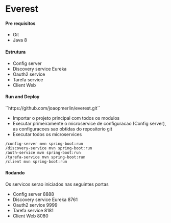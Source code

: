 # Everest

<h4>Pre requisitos</h4>
<ul>
<li>Git</li>
<li>Java 8</li>
</ul>

<h4>Estrutura</h4>
<ul>
<li>Config server</li>
<li>Discovery service Eureka</li>
<li>Oauth2 service</li>
<li>Tarefa service</li>
<li>Client Web</li>
</ul>

<h4>Run and Deploy</h4>
``https://github.com/joaopmerlin/everest.git``
<ul>
<li>Importar o projeto principal com todos os modulos</li>
<li>Executar primeiramente o microservice de configuracao (Config server), as configuracoes sao obtidas do repositorio git</li>
<li>Executar todos os microservices</li>
</ul>

``/config-server mvn spring-boot:run``<br>
``/discovery-service mvn spring-boot:run``<br>
``/auth-service mvn spring-boot:run``<br>
``/tarefa-service mvn spring-boot:run``<br>
``/client mvn spring-boot:run``<br>

<h4>Rodando</h4>
Os servicos serao iniciados nas seguintes portas
<ul>
<li>Config server 8888</li>
<li>Discovery service Eureka 8761</li>
<li>Oauth2 service 9999</li>
<li>Tarefa service 8181</li>
<li>Client Web 8080</li>
</ul>